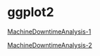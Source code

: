 # ggplot2

[MachineDowntimeAnalysis-1](https://dhanow.github.io/ggplot2/PlantMachineUtilizationAnalysis.html)

[MachineDowntimeAnalysis-2](https://dhanow.github.io/ggplot2/PlantMachineDowntimeAnalysis.html)

